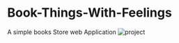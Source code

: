 # Book-Things-With-Feelings
A simple books Store web Application
![project](https://user-images.githubusercontent.com/85447881/172460977-cb3c972f-7127-479d-8feb-d5972be276cc.png)

